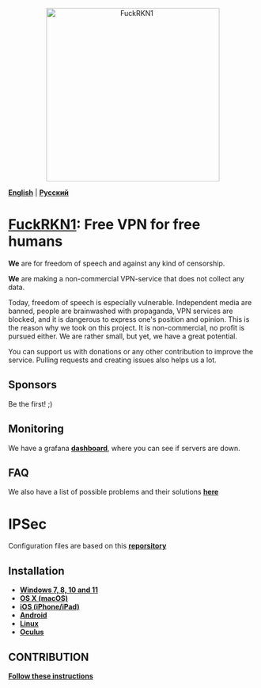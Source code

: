 <p align="center">
  <img src="./media/logofckrkn.jpg" width="350" title="FuckRKN1">
</p>

[**English**](README.md) | [**Русский**](README-ru.md)

# [FuckRKN1](https://fuckrkn1.org/#ru): Free VPN for free humans

**We** are for freedom of speech and against any kind of censorship.

**We** are making a non-commercial VPN-service that does not collect any data.

Today, freedom of speech is especially vulnerable. Independent media are banned, people are brainwashed with propaganda, VPN services are blocked, and it is dangerous to express one's position and opinion. This is the reason why we took on this project. It is non-commercial, no profit is pursued either. We are rather small, but yet, we have a great potential.

You can support us with donations or any other contribution to improve the service. Pulling requests and creating issues also helps us a lot.

## Sponsors 
Be the first! ;)

## Monitoring
We have a grafana [**dashboard**](https://m.fuckrkn1.org/d/fX0pLFiVz/fuckrkn1-dashboard?orgId=1&from=now-1h&to=now), where you can see if servers are down. 

## FAQ
We also have a list of possible problems and their solutions [**here**](./docs/support/troubleshooting.md)

# IPSec 

Configuration files are based on this [**reporsitory**](https://github.com/hwdsl2/setup-ipsec-vpn.git)

## Installation

* [**Windows 7, 8, 10 and 11**](./docs/instructions/en/Windows.md)
* [**OS X (macOS)**](./docs/instructions/en/OSX.md)
* [**iOS (iPhone/iPad)**](./docs/instructions/en/iOS.md)
* [**Android**](./docs/instructions/en/Android.md)
* [**Linux**](./docs/instructions/en/Linux.md)
* [**Oculus**](./docs/instructions/en/Oculus.md)

## CONTRIBUTION
[**Follow these instructions**](CONTRIBUTION.md)
